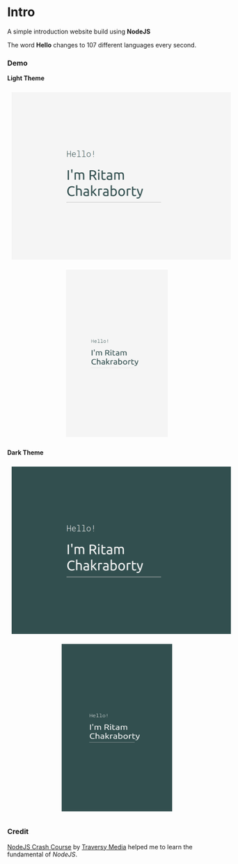 # Intro
A simple introduction website build using **NodeJS**

The word **Hello** changes to 107 different languages every second.

### Demo
**Light Theme**

<p align="center">
    <img alt="Desktop Light Theme Screenshot" src="./public/asset/screenshot/desktop_light.png" height="384" width="512" hspace="10" vspace="10">
    <img alt="Mobile Light Theme Screenshot" src="./public/asset/screenshot/mobile_light.png" height="384" width="234" hspace="10" vspace="10">
</p>

**Dark Theme**

<p align="center">
    <img alt="Desktop Dark Theme Screenshot" src="public/asset/screenshot/desktop_dark.png" height="384" width="512" hspace="10" vspace="10">
    <img alt="Mobile Dark Theme Screenshot" src="public/asset/screenshot/mobile_dark.png" height="384" width="254" hspace="10" vspace="10">
</p> 

### Credit
[NodeJS Crash Course](https://www.youtube.com/watch?v=fBNz5xF-Kx4) 
by [Traversy Media](https://www.youtube.com/user/TechGuyWeb) helped me to learn the fundamental of _NodeJS_.

